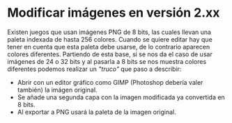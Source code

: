 # Modificar imágenes en versión 2.xx
Existen juegos que usan imágenes PNG de 8 bits, las cuales llevan una paleta indexada de hasta 256 colores. Cuando se quiere editar hay que tener en cuenta que esta paleta debe usarse, de lo contrario aparecen colores diferentes.
Partiendo de esta base, si se nos da el caso de usar imágenes de 24 o 32 bits y al pasarla a 8 bits se nos muestra colores diferentes podemos realizar un *"truco"* que paso a describir:

 - Abrir con un editor gráfico como GIMP  (Photoshop debería valer también) la imágen original.
 - Se añade una segunda capa con la imagen modificada ya convertida en 8 bits.
 - Al exportar a PNG usará la paleta de la imagen original.
